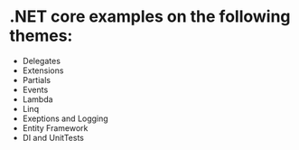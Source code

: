 # .NET core examples on the following themes:
- Delegates
- Extensions
- Partials
- Events
- Lambda
- Linq
- Exeptions and Logging
- Entity Framework
- DI and UnitTests
